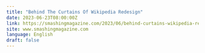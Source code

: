 ```yaml
---
title: "Behind The Curtains Of Wikipedia Redesign"
date: 2023-06-23T08:00:00Z
link: https://smashingmagazine.com/2023/06/behind-curtains-wikipedia-redesign/?utm_medium=RSS&utm_source=news.12bit.vn
site: www.smashingmagazine.com
language: English
draft: false
---
```

